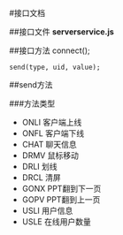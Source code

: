 #接口文档

##接口文件
**serverservice.js**

##接口方法
	connect();
	
	send(type, uid, value);
	
##send方法

###方法类型
- ONLI 客户端上线
- ONFL 客户端下线
- CHAT 聊天信息
- DRMV 鼠标移动
- DRLI 划线
- DRCL 清屏
- GONX PPT翻到下一页
- GOPV PPT翻到上一页
- USLI 用户信息
- USLE 在线用户数量


